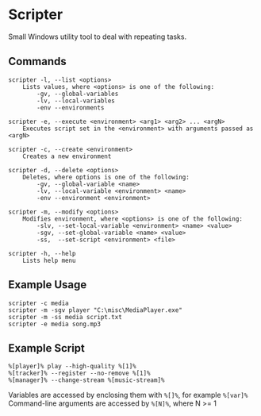 # Scripter
Small Windows utility tool to deal with repeating tasks.
## Commands
```
scripter -l, --list <options>
	Lists values, where <options> is one of the following:
		-gv, --global-variables
		-lv, --local-variables
		-env --environments
	
scripter -e, --execute <environment> <arg1> <arg2> ... <argN>
	Executes script set in the <environment> with arguments passed as <argN>
	
scripter -c, --create <environment>
	Creates a new environment
	
scripter -d, --delete <options>
	Deletes, where options is one of the following:
		-gv, --global-variable <name>
		-lv, --local-variable <environment> <name>
		-env --environment <environment>
	
scripter -m, --modify <options>
	Modifies environment, where <options> is one of the following:
		-slv, --set-local-variable <environment> <name> <value> 
		-sgv, --set-global-variable <name> <value>
		-ss,  --set-script <environment> <file>

scripter -h, --help
	Lists help menu
```

## Example Usage
```
scripter -c media
scripter -m -sgv player "C:\misc\MediaPlayer.exe"
scripter -m -ss media script.txt
scripter -e media song.mp3
```

## Example Script
```
%[player]% play --high-quality %[1]%
%[tracker]% --register --no-remove %[1]%
%[manager]% --change-stream %[music-stream]%
```

Variables are accessed by enclosing them with `%[]%`, for example `%[var]%`     
Command-line arguments are accessed by `%[N]%`, where N >= 1
